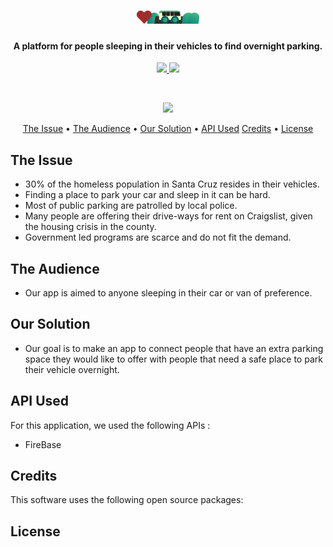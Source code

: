 
<h1 align="center">
  <br>
  <a href="#"><img src="/src/images/vroom-logo.svg" alt="VRoom" width="100"></a>
  <br>
</h1>

<h4 align="center">A platform for people sleeping in their vehicles to find overnight parking. </h4>

<p align="center">
<a href="https://forthebadge.com">
      <img src="https://forthebadge.com/images/badges/made-with-javascript.svg">
    </a>
	<a href="https://forthebadge.com">
      <img src="https://forthebadge.com/images/badges/built-with-love.svg">
	</a>
</p>
<br>
<p align="center">
  <a href="https://saythanks.io/to/gcollelu">
      <img src="https://img.shields.io/badge/Say%20Thanks-!-1EAEDB.svg">
  </a>
</p>

<p align="center">
  <a href="#the-issue">The Issue</a> •
  <a href="#the-audience">The Audience</a> •
  <a href="#our-solution">Our Solution</a> •
  <a href="#api-used">API Used</a> 
  <a href="#credits">Credits</a> •
  <a href="#license">License</a>
</p>


## The Issue

* 30% of the homeless population in Santa Cruz resides in their vehicles. 
* Finding a place to park your car and sleep in it can be hard.
* Most of public parking are patrolled by local police.
* Many people are offering their drive-ways for rent on Craigslist, given the housing crisis in the county.
* Government led programs are scarce and do not fit the demand.

## The Audience

* Our app is aimed to anyone sleeping in their car or van of preference.

## Our Solution

* Our goal is to make an app to connect people that have an extra parking space they would like to offer with people that need a safe place to park their vehicle overnight.

## API Used

For this application, we used the following APIs :

* FireBase

## Credits

This software uses the following open source packages:

## License





